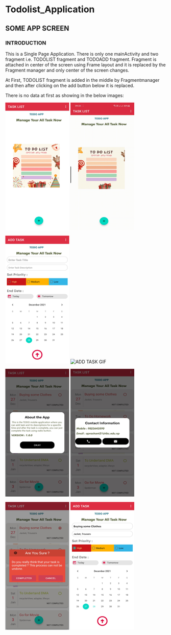 # Todolist_Application


<h2> SOME APP SCREEN </h2>

<h3> INTRODUCTION </h3>
This is a Single Page Application. There is only one mainActivity and two fragment i.e. TODOLIST fragment and TODOADD fragment. Fragment is attached in center of the screen using Frame layout and it is replaced by the Fragment manager and only center of the screen changes. 

At First, TODOLIST fragment is added in the middle by Fragmentmanager and then after clicking on the add button below it is replaced.

There is no data at first as showing in the below images:

<img src="images/no_data.jpg" alt="no_data_image" height="400px" width="200px" />     <img src="images/no_data.gif" alt="no_data_image" height="400px" width="200px" /> 



<img src="images/add_task.jpg" alt="ADD TASK IMAGE" height="400px" width="200px" />     <img src="images/add_task.gif" alt="ADD TASK GIF" height="400px" width="200px" />




<img src="images/about.jpg" alt="about" height="400px" width="200px" />     <img src="images/contact_ss.jpg" alt="contact" height="400px" width="200px" /> 

<img src="images/complete_delete_task.jpg" alt="delete" height="400px" width="200px" />     <img src="images/update_task.jpg" alt="update" height="400px" width="200px" />




  

